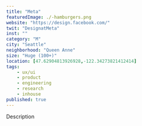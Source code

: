 ```yaml
---
title: "Meta"
featuredImage: ./-hamburgers.png
website: "https://design.facebook.com/"
twit: "DesignatMeta"
inst: ""
category: "M"
city: "Seattle"
neighborhood: "Queen Anne"
size: "Huge (100+)"
location: [47.62904813926928,-122.34273821412414]
tags:
    - ux/ui
    - product
    - engineering
    - research
    - inhouse
published: true
---
```


Description
